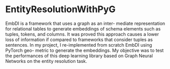 # EntityResolutionWithPyG
EmbDI is a framework that uses a graph as an inter-
mediate representation for relational tables to generate embeddings of schema
elements such as tuples, tokens, and columns. It was proved this
approach causes a lower loss of information if compared to frameworks that
consider tuples as sentences.
In my project, I re-implemented from scratch EmbDI using PyTorch geo-
metric to generate the embeddings. My objective was to test the performances
of this deep learning library based on Graph Neural Networks on the entity
resolution task.
